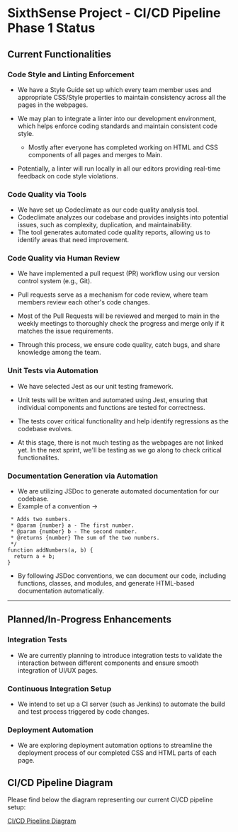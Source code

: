 # SixthSense Project - CI/CD Pipeline Phase 1 Status

## Current Functionalities

### Code Style and Linting Enforcement

- We have a Style Guide set up which every team member uses and appropriate CSS/Style properties to maintain consistency across all the pages in the webpages.
  
- We may plan to integrate a linter into our development environment, which helps enforce coding standards and maintain consistent code style.
  - Mostly after everyone has completed working on HTML and CSS components of all pages and merges to Main.

- Potentially, a linter will run locally in all our editors
  providing real-time feedback on code style violations.
    
### Code Quality via Tools
- We have set up Codeclimate as our code quality analysis tool.
- Codeclimate analyzes our codebase and provides insights into potential issues, such as complexity, duplication, and maintainability.
- The tool generates automated code quality reports, allowing us to identify areas that need improvement.

### Code Quality via Human Review
- We have implemented a pull request (PR) workflow using our version control system (e.g., Git).
  
- Pull requests serve as a mechanism for code review, where team members review each other's code changes.

- Most of the Pull Requests will be reviewed and merged to main in the weekly meetings to thoroughly check the progress and merge only if it matches the issue requirements.
  
- Through this process, we ensure code quality, catch bugs, and share knowledge among the team.

### Unit Tests via Automation
- We have selected Jest as our unit testing framework.
  
- Unit tests will be written and automated using Jest, ensuring that individual components and functions are tested for correctness.

- The tests cover critical functionality and help identify regressions as the codebase evolves.

- At this stage, there is not much testing as the webpages are not linked yet. In the next sprint, we'll be testing as we go along to check critical functionalites.

### Documentation Generation via Automation
- We are utilizing JSDoc to generate automated documentation for our codebase.
- Example of a convention ->
  
```/**
 * Adds two numbers.
 * @param {number} a - The first number.
 * @param {number} b - The second number.
 * @returns {number} The sum of the two numbers.
 */
function addNumbers(a, b) {
  return a + b;
}
```

- By following JSDoc conventions, we can document our code, including functions, classes, and modules, and generate HTML-based documentation automatically.


--- 


## Planned/In-Progress Enhancements

### Integration Tests

- We are currently planning to introduce integration tests to validate the interaction between different components and ensure smooth integration of UI/UX pages.

### Continuous Integration Setup

- We intend to set up a CI server (such as Jenkins) to automate the build and test process triggered by code changes.


### Deployment Automation
- We are exploring deployment automation options to streamline the deployment process of our completed CSS and HTML parts of each page.

## CI/CD Pipeline Diagram

Please find below the diagram representing our current CI/CD pipeline setup:

[CI/CD Pipeline Diagram](https://github.com/cse110-sp23-group6/cse110-sp23-group6/blob/main/admin/cipipeline/phase1.png)


